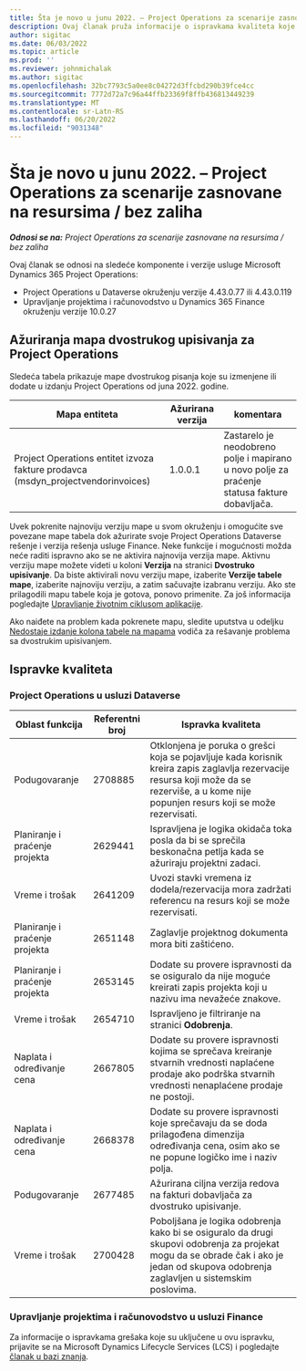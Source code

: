 ```yaml
---
title: Šta je novo u junu 2022. – Project Operations za scenarije zasnovane na resursima / bez zaliha
description: Ovaj članak pruža informacije o ispravkama kvaliteta koje su dostupne u izdanju usluge Microsoft Dynamics 365 Project Operations za jun 2022. za scenarije zasnovane na resursima/bez zaliha.
author: sigitac
ms.date: 06/03/2022
ms.topic: article
ms.prod: ''
ms.reviewer: johnmichalak
ms.author: sigitac
ms.openlocfilehash: 32bc7793c5a0ee8c04272d3ffcbd290b39fce4cc
ms.sourcegitcommit: 7772d72a7c96a44ffb23369f8ffb436813449239
ms.translationtype: MT
ms.contentlocale: sr-Latn-RS
ms.lasthandoff: 06/20/2022
ms.locfileid: "9031348"
---
```

# <a name="whats-new-june-2022---project-operations-for-resourcenon-stocked-based-scenarios"></a>Šta je novo u junu 2022. – Project Operations za scenarije zasnovane na resursima / bez zaliha

_**Odnosi se na:** Project Operations za scenarije zasnovane na resursima / bez zaliha_

Ovaj članak se odnosi na sledeće komponente i verzije usluge Microsoft Dynamics 365 Project Operations:

- Project Operations u Dataverse okruženju verzije 4.43.0.77 ili 4.43.0.119
- Upravljanje projektima i računovodstvo u Dynamics 365 Finance okruženju verzije 10.0.27

## <a name="project-operations-dual-write-maps-updates"></a>Ažuriranja mapa dvostrukog upisivanja za Project Operations

Sledeća tabela prikazuje mape dvostrukog pisanja koje su izmenjene ili dodate u izdanju Project Operations od juna 2022. godine.

| Mapa entiteta | Ažurirana verzija | komentara |
| --- | --- | --- |
| Project Operations entitet izvoza fakture prodavca (msdyn_projectvendorinvoices) | 1.0.0.1 | Zastarelo je neodobreno polje i mapirano u novo polje za praćenje statusa fakture dobavljača. |

Uvek pokrenite najnoviju verziju mape u svom okruženju i omogućite sve povezane mape tabela dok ažurirate svoje Project Operations Dataverse rešenje i verzija rešenja usluge Finance. Neke funkcije i mogućnosti možda neće raditi ispravno ako se ne aktivira najnovija verzija mape. Aktivnu verziju mape možete videti u koloni **Verzija** na stranici **Dvostruko upisivanje**. Da biste aktivirali novu verziju mape, izaberite **Verzije tabele mape**, izaberite najnoviju verziju, a zatim sačuvajte izabranu verziju. Ako ste prilagodili mapu tabele koja je gotova, ponovo primenite. Za još informacija pogledajte [Upravljanje životnim ciklusom aplikacije](/dynamics365/fin-ops-core/dev-itpro/data-entities/dual-write/app-lifecycle-management).

Ako naiđete na problem kada pokrenete mapu, sledite uputstva u odeljku [Nedostaje izdanje kolona tabele na mapama](/dynamics365/fin-ops-core/dev-itpro/data-entities/dual-write/dual-write-troubleshooting-finops-upgrades#missing-table-columns-issue-on-maps) vodiča za rešavanje problema sa dvostrukim upisivanjem.

## <a name="quality-updates"></a>Ispravke kvaliteta

### <a name="project-operations-on-dataverse"></a>Project Operations u usluzi Dataverse

| Oblast funkcija | Referentni broj | Ispravka kvaliteta |
| --- | --- | --- |
| Podugovaranje | 2708885 | Otklonjena je poruka o grešci koja se pojavljuje kada korisnik kreira zapis zaglavlja rezervacije resursa koji može da se rezerviše, a u kome nije popunjen resurs koji se može rezervisati. |
| Planiranje i praćenje projekta | 2629441 | Ispravljena je logika okidača toka posla da bi se sprečila beskonačna petlja kada se ažuriraju projektni zadaci. |
| Vreme i trošak | 2641209 | Uvozi stavki vremena iz dodela/rezervacija mora zadržati referencu na resurs koji se može rezervisati. |
| Planiranje i praćenje projekta | 2651148 | Zaglavlje projektnog dokumenta mora biti zaštićeno.|
| Planiranje i praćenje projekta | 2653145 | Dodate su provere ispravnosti da se osiguralo da nije moguće kreirati zapis projekta koji u nazivu ima nevažeće znakove. |
| Vreme i trošak | 2654710 | Ispravljeno je filtriranje na stranici **Odobrenja**. |
| Naplata i određivanje cena | 2667805 | Dodate su provere ispravnosti kojima se sprečava kreiranje stvarnih vrednosti naplaćene prodaje ako podrška stvarnih vrednosti nenaplaćene prodaje ne postoji. |
| Naplata i određivanje cena | 2668378 | Dodate su provere ispravnosti koje sprečavaju da se doda prilagođena dimenzija određivanja cena, osim ako se ne popune logičko ime i naziv polja. |
| Podugovaranje | 2677485 | Ažurirana ciljna verzija redova na fakturi dobavljača za dvostruko upisivanje. |
| Vreme i trošak | 2700428 | Poboljšana je logika odobrenja kako bi se osiguralo da drugi skupovi odobrenja za projekat mogu da se obrade čak i ako je jedan od skupova odobrenja zaglavljen u sistemskim poslovima. |

### <a name="project-management-and-accounting-in-finance"></a>Upravljanje projektima i računovodstvo u usluzi Finance

Za informacije o ispravkama grešaka koje su uključene u ovu ispravku, prijavite se na Microsoft Dynamics Lifecycle Services (LCS) i pogledajte [članak u bazi znanja](https://fix.lcs.dynamics.com/Issue/Details?bugId=673271).

